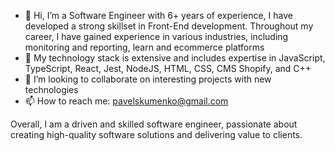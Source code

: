 - 👋 Hi, I’m a Software Engineer with 6+ years of experience, I have developed a strong skillset in Front-End development. Throughout my career, I have gained experience in various industries, including monitoring and reporting, learn and ecommerce platforms
- 👀 My technology stack is extensive and includes expertise in JavaScript, TypeScript, React, Jest, NodeJS, HTML, CSS, CMS Shopify, and C++
- 💞️ I’m looking to collaborate on interesting projects with new technologies
- 📫 How to reach me: pavelskumenko@gmail.com

Overall, I am a driven and skilled software engineer, passionate about creating high-quality software solutions and delivering value to clients.

<!---
WFZ1/WFZ1 is a ✨ special ✨ repository because its `README.md` (this file) appears on your GitHub profile.
You can click the Preview link to take a look at your changes.
--->
